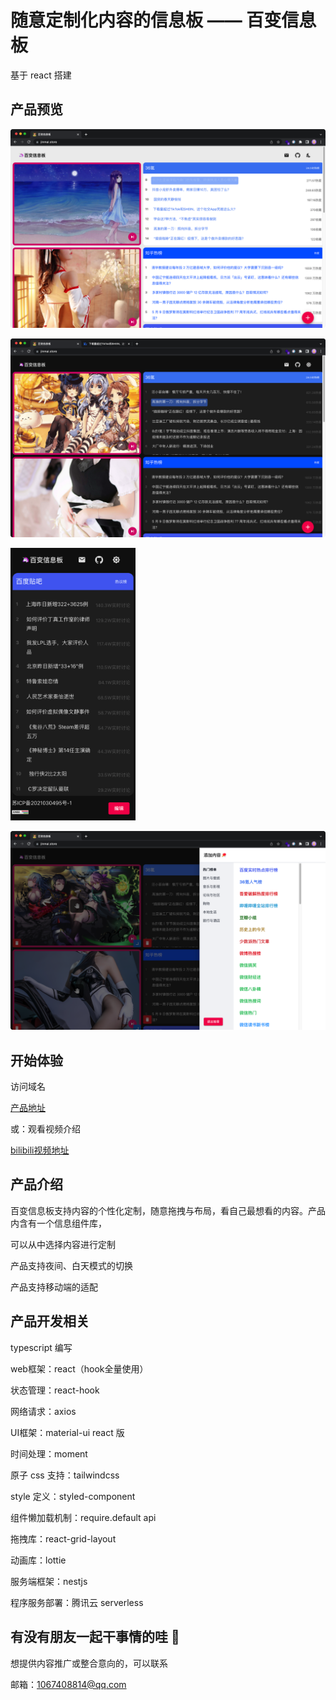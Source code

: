 # 随意定制化内容的信息板 —— 百变信息板

基于 react 搭建

## 产品预览

![image-20220509144156471](/readme_img/image-20220509144156471.png)

![image-20220509144332159](/readme_img/image-20220509144332159.png)

<img src="./readme_img/image-20220509144422233.png" width="200px" />

![image-20220509144332159](/readme_img/image-20220509145345384.png)

## 开始体验

访问域名

[产品地址]([www.jinmai.store](https://www.jinmai.store/))

或：观看视频介绍

[bilibili视频地址](https://www.bilibili.com/video/BV1VF411u7tZ/)

## 产品介绍

百变信息板支持内容的个性化定制，随意拖拽与布局，看自己最想看的内容。产品内含有一个信息组件库，

可以从中选择内容进行定制

产品支持夜间、白天模式的切换

产品支持移动端的适配

## 产品开发相关

typescript 编写

web框架：react（hook全量使用）

状态管理：react-hook

网络请求：axios

UI框架：material-ui react 版

时间处理：moment

原子 css 支持：tailwindcss

style 定义：styled-component

组件懒加载机制：require.default api

拖拽库：react-grid-layout

动画库：lottie

服务端框架：nestjs

程序服务部署：腾讯云 serverless

## 有没有朋友一起干事情的哇 🤩

想提供内容推广或整合意向的，可以联系

邮箱：1067408814@qq.com

